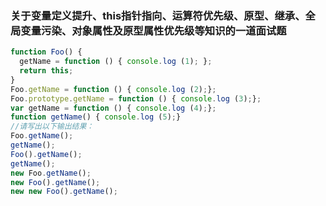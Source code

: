 ### 关于变量定义提升、this指针指向、运算符优先级、原型、继承、全局变量污染、对象属性及原型属性优先级等知识的一道面试题
```javascript
function Foo() {
  getName = function () { console.log (1); };
  return this;
}
Foo.getName = function () { console.log (2);};
Foo.prototype.getName = function () { console.log (3);};
var getName = function () { console.log (4);};
function getName() { console.log (5);}
//请写出以下输出结果：
Foo.getName(); 
getName(); 
Foo().getName(); 
getName(); 
new Foo.getName(); 
new Foo().getName(); 
new new Foo().getName(); 
```